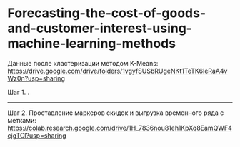 # Forecasting-the-cost-of-goods-and-customer-interest-using-machine-learning-methods

Данные после кластеризации методом K-Means: https://drive.google.com/drive/folders/1vgyfSUSbRUgeNKt1TeTK6leRaA4vWz0n?usp=sharing

Шаг 1. 
.

---
Шаг 2. 
Проставление маркеров скидок и выгрузка временного ряда с метками: https://colab.research.google.com/drive/1H_7836nou81eh1KpXq8EamQWF4cjgTCl?usp=sharing
